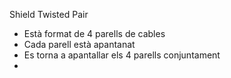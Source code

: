 Shield Twisted Pair
- Està format de 4 parells de cables
- Cada parell està apantanat
- Es torna a apantallar els 4 parells conjuntament
- 